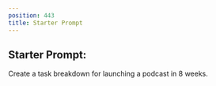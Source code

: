 ```yaml
---
position: 443
title: Starter Prompt
---
```


## Starter Prompt:

Create a task breakdown for launching a podcast in 8 weeks.